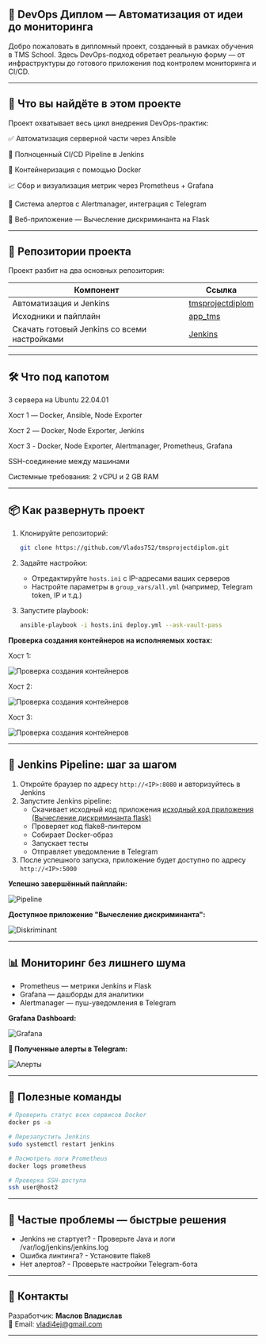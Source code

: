 ## 🚀 DevOps Диплом — Автоматизация от идеи до мониторинга
Добро пожаловать в дипломный проект, созданный в рамках обучения в TMS School. Здесь DevOps-подход обретает реальную форму — от инфраструктуры до готового приложения под контролем мониторинга и CI/CD.

---

## 🎯 Что вы найдёте в этом проекте
Проект охватывает весь цикл внедрения DevOps-практик:

✅ Автоматизация серверной части через Ansible

🔄 Полноценный CI/CD Pipeline в Jenkins

🐳 Контейнеризация с помощью Docker

📈 Сбор и визуализация метрик через Prometheus + Grafana

🚨 Система алертов с Alertmanager, интеграция с Telegram

🧮 Веб-приложение — Вычесление дискриминанта на Flask

---

## 🧩 Репозитории проекта

Проект разбит на два основных репозитория:

| Компонент | Ссылка |
|------------|-------------|
| Автоматизация и Jenkins | [tmsprojectdiplom](https://github.com/Vlados752/tmsprojectdiplom/tree/main/roles) |
| Исходники и пайплайн | [app_tms](https://github.com/Vlados752/app_tms/tree/main) |
| Скачать готовый Jenkins со всеми настройками | [Jenkins](https://drive.google.com/file/d/1YPulxr_Xo4aC_XqBqA2Zd1Ri0GFtyWgU/view?usp=sharing) |

---

## 🛠 Что под капотом

3 сервера на Ubuntu 22.04.01

Хост 1 — Docker, Ansible, Node Exporter

Хост 2 — Docker, Node Exporter, Jenkins

Хост 3 - Docker, Node Exporter, Alertmanager, Prometheus, Grafana

SSH-соединение между машинами 

Системные требования: 2 vCPU и 2 GB RAM

---

## 📦 Как развернуть проект

1. Клонируйте репозиторий:

   ```bash
   git clone https://github.com/Vlados752/tmsprojectdiplom.git
   ```

2. Задайте настройки:

   - Отредактируйте `hosts.ini` с IP-адресами ваших серверов
   - Настройте параметры в `group_vars/all.yml` (например, Telegram token, IP и т.д.)

3. Запустите playbook:

   ```bash
   ansible-playbook -i hosts.ini deploy.yml --ask-vault-pass
   ```

**Проверка создания контейнеров на исполняемых хостах:**

Хост 1:

![Проверка создания контейнеров](1.png)

Хост 2:

![Проверка создания контейнеров](2.png)

Хост 3:

![Проверка создания контейнеров](3.png)

---

## 🔄 Jenkins Pipeline: шаг за шагом

1. Откройте браузер по адресу `http://<IP>:8080` и авторизуйтесь в Jenkins
2. Запустите Jenkins pipeline:
   - Скачивает исходный код приложения [исходный код приложения (Вычесление дискриминанта flask)](https://github.com/Vlados752/app_tms)
   - Проверяет код flake8-линтером
   - Собирает Docker-образ
   - Запускает тесты
   - Отправляет уведомление в Telegram
3. После успешного запуска, приложение будет доступно по адресу `http://<IP>:5000`

**Успешно завершённый пайплайн:**

![Pipeline](4.png)

**Доступное приложение "Вычесление дискриминанта":**

![Diskriminant](5.png)

---

## 📊 Мониторинг без лишнего шума
- Prometheus — метрики Jenkins и Flask
- Grafana — дашборды для аналитики
- Alertmanager — пуш-уведомления в Telegram

**Grafana Dashboard:**

![Grafana](6.png)

**🚨 Полученные алерты в Telegram:**

![Алерты](7.png)

---

## 📌 Полезные команды

```bash
# Проверить статус всех сервисов Docker
docker ps -a

# Перезапустить Jenkins
sudo systemctl restart jenkins

# Посмотреть логи Prometheus
docker logs prometheus

# Проверка SSH-доступа
ssh user@host2
```

---

## 🧯 Частые проблемы — быстрые решения

- Jenkins не стартует? - Проверьте Java и логи /var/log/jenkins/jenkins.log
- Ошибка линтинга? - Установите flake8
- Нет алертов? - Проверьте настройки Telegram-бота

---

## 📮 Контакты

Разработчик: **Маслов Владислав**  
📧 Email: [vladi4ej@gmail.com](mailto:vladi4ej@gmail.com)

---



